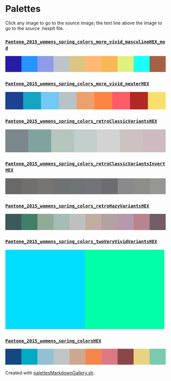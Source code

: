 # Palettes

Click any image to go to the source image; the text line above the image to go to the source .hexplt file.

### [`Pantone_2015_womens_spring_colors_more_vivid_masculineHEX_mod`](Pantone_2015_womens_spring_colors_more_vivid_masculineHEX_mod.hexplt)

[ ![Pantone_2015_womens_spring_colors_more_vivid_masculineHEX_mod.png](Pantone_2015_womens_spring_colors_more_vivid_masculineHEX_mod.png) ](Pantone_2015_womens_spring_colors_more_vivid_masculineHEX_mod.png)

### [`Pantone_2015_womens_spring_colors_more_vivid_neuterHEX`](Pantone_2015_womens_spring_colors_more_vivid_neuterHEX.hexplt)

[ ![Pantone_2015_womens_spring_colors_more_vivid_neuterHEX.png](Pantone_2015_womens_spring_colors_more_vivid_neuterHEX.png) ](Pantone_2015_womens_spring_colors_more_vivid_neuterHEX.png)

### [`Pantone_2015_womens_spring_colors_retroClassicVariantsHEX`](Pantone_2015_womens_spring_colors_retroClassicVariantsHEX.hexplt)

[ ![Pantone_2015_womens_spring_colors_retroClassicVariantsHEX.png](Pantone_2015_womens_spring_colors_retroClassicVariantsHEX.png) ](Pantone_2015_womens_spring_colors_retroClassicVariantsHEX.png)

### [`Pantone_2015_womens_spring_colors_retroClassicVariantsInvertHEX`](Pantone_2015_womens_spring_colors_retroClassicVariantsInvertHEX.hexplt)

[ ![Pantone_2015_womens_spring_colors_retroClassicVariantsInvertHEX.png](Pantone_2015_womens_spring_colors_retroClassicVariantsInvertHEX.png) ](Pantone_2015_womens_spring_colors_retroClassicVariantsInvertHEX.png)

### [`Pantone_2015_womens_spring_colors_retroHazyVariantsHEX`](Pantone_2015_womens_spring_colors_retroHazyVariantsHEX.hexplt)

[ ![Pantone_2015_womens_spring_colors_retroHazyVariantsHEX.png](Pantone_2015_womens_spring_colors_retroHazyVariantsHEX.png) ](Pantone_2015_womens_spring_colors_retroHazyVariantsHEX.png)

### [`Pantone_2015_womens_spring_colors_twoVeryVividVariantsHEX`](Pantone_2015_womens_spring_colors_twoVeryVividVariantsHEX.hexplt)

[ ![Pantone_2015_womens_spring_colors_twoVeryVividVariantsHEX.png](Pantone_2015_womens_spring_colors_twoVeryVividVariantsHEX.png) ](Pantone_2015_womens_spring_colors_twoVeryVividVariantsHEX.png)

### [`Pantone_2015_womens_spring_colorsHEX`](Pantone_2015_womens_spring_colorsHEX.hexplt)

[ ![Pantone_2015_womens_spring_colorsHEX.png](Pantone_2015_womens_spring_colorsHEX.png) ](Pantone_2015_womens_spring_colorsHEX.png)

Created with [palettesMarkdownGallery.sh](https://github.com/earthbound19/_ebDev/blob/master/scripts/palettesMarkdownGallery.sh).